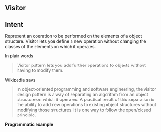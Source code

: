 Visitor
-----------

## Intent
Represent an operation to be performed on the elements of a object structure.
Visitor lets you define a new operation without changing the classes of 
the elements on which it operates.


In plain words
> Visitor pattern lets you add further operations to objects without having
> to modify them.


Wikipedia says
> In object-oriented programming and software engineering, the visitor 
> design pattern is a way of separating an algorithm from an object 
> structure on which it operates. A practical result of this separation 
> is the ability to add new operations to existing object structures 
> without modifying those structures. It is one way to follow the open/closed
> principle.

**Programmatic example**

